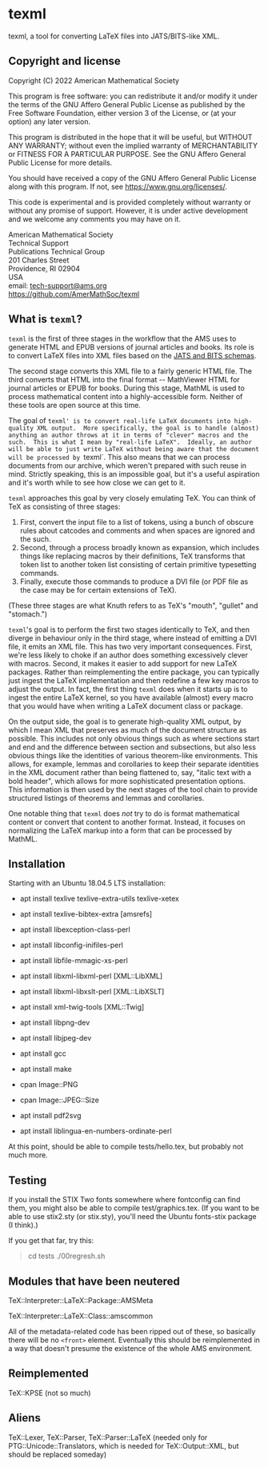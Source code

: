 # texml

texml, a tool for converting LaTeX files into JATS/BITS-like XML.

## Copyright and license

Copyright (C) 2022 American Mathematical Society

This program is free software: you can redistribute it and/or modify
it under the terms of the GNU Affero General Public License as published by
the Free Software Foundation, either version 3 of the License, or
(at your option) any later version.

This program is distributed in the hope that it will be useful,
but WITHOUT ANY WARRANTY; without even the implied warranty of
MERCHANTABILITY or FITNESS FOR A PARTICULAR PURPOSE.  See the
GNU Affero General Public License for more details.

You should have received a copy of the GNU Affero General Public License
along with this program.  If not, see <https://www.gnu.org/licenses/>.

This code is experimental and is provided completely without warranty
or without any promise of support.  However, it is under active
development and we welcome any comments you may have on it.

American Mathematical Society\
Technical Support\
Publications Technical Group\
201 Charles Street\
Providence, RI 02904\
USA\
email: tech-support@ams.org\
https://github.com/AmerMathSoc/texml

## What is `texml`?

`texml` is the first of three stages in the workflow that the AMS uses
to generate HTML and EPUB versions of journal articles and books.  Its
role is to convert LaTeX files into XML files based on the [JATS and
BITS schemas](https://jats.nlm.nih.gov/).

The second stage converts this XML file to a fairly generic HTML file.
The third converts that HTML into the final format -- MathViewer HTML
for journal articles or EPUB for books.  During this stage, MathML is
used to process mathematical content into a highly-accessible form.
Neither of these tools are open source at this time.

The goal of `texml' is to convert real-life LaTeX documents into
high-quality XML output.  More specifically, the goal is to handle
(almost) anything an author throws at it in terms of "clever" macros
and the such.  This is what I mean by "real-life LaTeX".  Ideally, an
author will be able to just write LaTeX without being aware that the
document will be processed by `texml`.  This also means that we can
process documents from our archive, which weren't prepared with such
reuse in mind.  Strictly speaking, this is an impossible goal, but
it's a useful aspiration and it's worth while to see how close we can
get to it.

`texml` approaches this goal by very closely emulating TeX.  You can
think of TeX as consisting of three stages:

1. First, convert the input file to a list of tokens, using a bunch of obscure rules about catcodes and comments and when spaces are ignored and the such.
1. Second, through a process broadly known as expansion, which includes things like replacing macros by their definitions, TeX transforms that token list to another token list consisting of certain primitive typesetting commands.
1. Finally, execute those commands to produce a DVI file (or PDF file as the case may be for certain extensions of TeX).

(These three stages are what Knuth refers to as TeX's "mouth",
"gullet" and "stomach.")

`texml`'s goal is to perform the first two stages identically to TeX,
and then diverge in behaviour only in the third stage, where instead
of emitting a DVI file, it emits an XML file.  This has two very
important consequences.  First, we're less likely to choke if an
author does something excessively clever with macros.  Second, it
makes it easier to add support for new LaTeX packages.  Rather than
reimplementing the entire package, you can typically just ingest the
LaTeX implementation and then redefine a few key macros to adjust the
output.  In fact, the first thing `texml` does when it starts up is to
ingest the entire LaTeX kernel, so you have available (almost) every
macro that you would have when writing a LaTeX document class or
package.

On the output side, the goal is to generate high-quality XML output,
by which I mean XML that preserves as much of the document structure
as possible.  This includes not only obvious things such as where
sections start and end and the difference between section and
subsections, but also less obvious things like the identities of
various theorem-like environments.  This allows, for example, lemmas
and corollaries to keep their separate identities in the XML document
rather than being flattened to, say, "italic text with a bold header",
which allows for more sophisticated presentation options.  This
information is then used by the next stages of the tool chain to
provide structured listings of theorems and lemmas and corollaries.

One notable thing that `texml` does *not* try to do is format
mathematical content or convert that content to another format.
Instead, it focuses on normalizing the LaTeX markup into a form that
can be processed by MathML.

## Installation

Starting with an Ubuntu 18.04.5 LTS installation:

* apt install texlive texlive-extra-utils texlive-xetex

* apt install texlive-bibtex-extra [amsrefs]

* apt install libexception-class-perl

* apt install libconfig-inifiles-perl

* apt install libfile-mmagic-xs-perl

* apt install libxml-libxml-perl [XML::LibXML]

* apt install libxml-libxslt-perl [XML::LibXSLT]

* apt install xml-twig-tools [XML::Twig]

* apt install libpng-dev

* apt install libjpeg-dev

* apt install gcc

* apt install make

* cpan Image::PNG

* cpan Image::JPEG::Size

* apt install pdf2svg

* apt install liblingua-en-numbers-ordinate-perl

At this point, should be able to compile tests/hello.tex, but probably
not much more.

## Testing

If you install the STIX Two fonts somewhere where fontconfig can find
them, you might also be able to compile test/graphics.tex.  (If you
want to be able to use stix2.sty (or stix.sty), you'll need the Ubuntu
fonts-stix package (I think).)

If you get that far, try this:

> cd tests
> ./00regresh.sh

## Modules that have been neutered

TeX::Interpreter::LaTeX::Package::AMSMeta

TeX::Interpreter::LaTeX::Class::amscommon

All of the metadata-related code has been ripped out of these, so
basically there will be no `<front>` element.  Eventually this should
be reimplemented in a way that doesn't presume the existence of the
whole AMS environment.

## Reimplemented

TeX::KPSE (not so much)

## Aliens

TeX::Lexer, TeX::Parser, TeX::Parser::LaTeX (needed only for
PTG::Unicode::Translators, which is needed for TeX::Output::XML, but
should be replaced someday)

